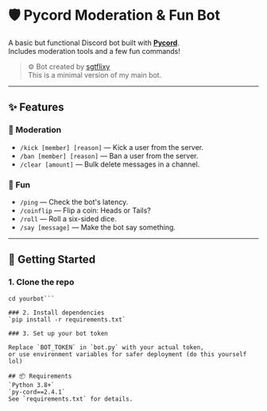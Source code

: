 # 🛡️ Pycord Moderation & Fun Bot

A basic but functional Discord bot built with **[Pycord](https://docs.pycord.dev)**.  
Includes moderation tools and a few fun commands!

> ⚙️ Bot created by [sgtflixy](https://bot.infiltra.xyz)  
> This is a minimal version of my main bot.

---

## ✨ Features

### 🔧 Moderation
- `/kick [member] [reason]` — Kick a user from the server.
- `/ban [member] [reason]` — Ban a user from the server.
- `/clear [amount]` — Bulk delete messages in a channel.

### 🎉 Fun
- `/ping` — Check the bot's latency.
- `/coinflip` — Flip a coin: Heads or Tails?
- `/roll` — Roll a six-sided dice.
- `/say [message]` — Make the bot say something.

---

## 🚀 Getting Started

### 1. Clone the repo

```git clone https://github.com/yourusername/yourbot.git
cd yourbot```

### 2. Install dependencies
`pip install -r requirements.txt`

### 3. Set up your bot token

Replace `BOT_TOKEN` in `bot.py` with your actual token,
or use environment variables for safer deployment (do this yourself lol)

## 📦 Requirements
`Python 3.8+`
`py-cord==2.4.1`
See `requirements.txt` for details.
